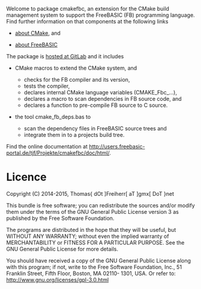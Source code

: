 Welcome to package cmakefbc, an extension for the CMake build
management system to support the FreeBASIC (FB) programming language.
Find further information on that components at the following links

- [about CMake](http://www.cmake.org), and

- [about FreeBASIC](http://www.freebasic.net)

The package is [hosted at GitLab](https://gitlab.com/TJF/cmakefbc) and
it includes

- CMake macros to extend the CMake system, and
  - checks for the FB compiler and its version,
  - tests the compiler,
  - declares internal CMake language variables (CMAKE_Fbc_...),
  - declares a macro to scan dependencies in FB source code, and
  - declares a function to pre-compile FB source to C source.

- the tool cmake_fb_deps.bas to
  - scan the dependency files in FreeBASIC source trees and
  - integrate them in to a projects build tree.

Find the online documentation at
http://users.freebasic-portal.de/tjf/Projekte/cmakefbc/doc/html/.


Licence
=======

Copyright (C) 2014-2015, Thomas{ dOt ]Freiherr[ aT ]gmx[ DoT }net

This bundle is free software; you can redistribute the sources and/or
modify them under the terms of the GNU General Public License version 3
as published by the Free Software Foundation.

The programs are distributed in the hope that they will be useful, but
WITHOUT ANY WARRANTY; without even the implied warranty of
MERCHANTABILITY or FITNESS FOR A PARTICULAR PURPOSE. See the GNU
General Public License for more details.

You should have received a copy of the GNU General Public License along
with this program; if not, write to the Free Software Foundation, Inc.,
51 Franklin Street, Fifth Floor, Boston, MA 02110- 1301, USA. Or refer
to: http://www.gnu.org/licenses/gpl-3.0.html
